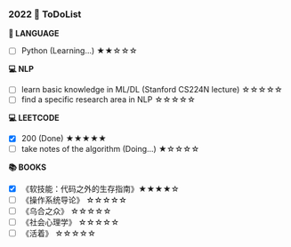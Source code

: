 ### 2022  🚩 ToDoList

**📰 LANGUAGE**

* [ ] Python (Learning...) ★★☆☆☆

**💻 NLP**

* [ ] learn basic knowledge in ML/DL (Stanford CS224N lecture) ☆☆☆☆☆
* [ ] find a specific research area in NLP ☆☆☆☆☆

**💻 LEETCODE**

* [x] 200 (Done) ★★★★★
* [ ] take notes of the algorithm (Doing...) ★☆☆☆☆

**📚 BOOKS**

* [x] 《软技能：代码之外的生存指南》★★★★☆
* [ ] 《操作系统导论》 ☆☆☆☆☆
* [ ] 《乌合之众》 ☆☆☆☆☆
* [ ] 《社会心理学》 ☆☆☆☆☆
* [ ] 《活着》 ☆☆☆☆☆

<!-- **📚 PREPARE**

* [ ] resume (has not started) ☆☆☆☆☆ -->
